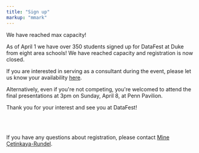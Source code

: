 ```yaml
---
title: "Sign up"
markup: "mmark"
---
```


We have reached max capacity!

As of April 1 we have over 350 students signed up for DataFest at Duke from eight area schools! We have reached capacity and registration is now closed.

<a href="https://goo.gl/forms/nTUIDUpb8OiXy7j63"><i class="fas fa-user-plus fa-2x" style="color:#4285F4"></i></a> If you are interested in serving as a consultant during the event, please let us know your availability [here](https://goo.gl/forms/nTUIDUpb8OiXy7j63).

Alternatively, even if you're not competing, you're welcomed to attend the final presentations at 3pm on Sunday, April 8, at Penn Pavilion.

Thank you for your interest and see you at DataFest!

<!--

Click on the option that applies to you. Regardless of the option you choose, you will automatically be placed on the ASA DataFest<small><sup>TM</sup></small> mailing list to receive updates and announcements.

Registration deadline is midnight on **Monday, March 26, 2018**.

Seats are limited, sign up before it's too late!

## Participants

### Option 1: Team sign-up (4-5 students)

<a href="https://goo.gl/forms/ORtWprizDI6dKqca2"><i class="fas fa-user-plus fa-2x" style="color:#03A9F4"></i></a> Click [here](https://goo.gl/forms/ORtWprizDI6dKqca2) to sign up as a team of 4 to 5 students. Students signing up in this category will be given priority.

### Option 2: Team sign-up (2-3 students)

<a href="https://goo.gl/forms/Ug5S8e6VBPPylWEj1"><i class="fas fa-user-plus fa-2x" style="color:#CDDC39"></i></a> Click [here](https://goo.gl/forms/Ug5S8e6VBPPylWEj1) to sign up as a team of 2 to 3 students. Students signing up in this category will be added to the roster if there are seats open as of Monday, March 20, 2018. You might also be matched up with others looking to join an existing team.

### Option 3: Looking for teammates

<a href="https://goo.gl/forms/vs11q4jKzejYUoYZ2"><i class="fas fa-user-plus fa-2x" style="color:#E91E63"></i></a> If you do not have a team in mind but you're looking for teammates, click [here](https://goo.gl/forms/vs11q4jKzejYUoYZ2) to leave us your information so that you can be matched with others.

## Consultants

<a href="https://goo.gl/forms/nTUIDUpb8OiXy7j63"><i class="fas fa-user-plus fa-2x" style="color:#4285F4"></i></a> If you are interested in serving as a consultant during the event, please let us know your availability [here](https://goo.gl/forms/nTUIDUpb8OiXy7j63).

-->



<br><br>

If you have any questions about registration, please contact [Mine Çetinkaya-Rundel](mailto:mine@stat.duke.edu).
